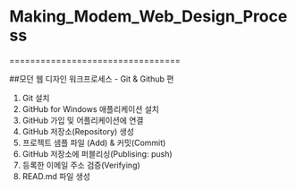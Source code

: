 # Making_Modem_Web_Design_Process
=================================

##모던 웹 디자인 워크프로세스 - Git & Github 편

1. Git 설치
2. GitHub for Windows 애플리케이션 설치
3. GitHub 가입 및 어플리케이션에 연결
4. GitHub 저장소(Repository) 생성
5. 프로젝트 샘플 파일 (Add) & 커밋(Commit)
6. GitHub 저장소에 퍼블리싱(Publising: push)
7. 등록한 이메일 주소 검증(Verifying)
8. READ.md 파일 생성
